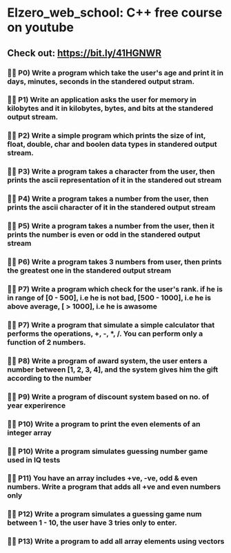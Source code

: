 # Elzero_web_school: C++ free course on youtube
## Check out: https://bit.ly/41HGNWR

### 🕵️‍♂️ P0) Write a program which take the user's age and print it in days, minutes, seconds in the standered output stram.

### 🕵️‍♂️ P1) Write an application asks the user for memory in kilobytes and it in kilobytes, bytes, and bits at the standered output stream.

### 🕵️‍♂️ P2) Write a simple program which prints the size of int, float, double, char and boolen data types in standered output stream.


### 🕵️‍♂️ P3) Write a program takes a character from the user, then prints the ascii representation of it in the standered out stream

### 🕵️‍♂️ P4) Write a program takes a number from the user, then prints the ascii character of it in the standered output stream

### 🕵️‍♂️ P5) Write a program takes a number from the user, then it prints the number is even or odd in the standered output stream

### 🕵️‍♂️ P6) Write a program takes 3 numbers from user, then prints the greatest one in the standered output stream

### 🕵️‍♂️ P7) Write a program which check for the user's rank. if he is in range of [0 - 500], i.e he is not bad, [500 - 1000], i.e he is above average, [ > 1000], i.e he is awasome

### 🕵️‍♂️ P7) Write a program that simulate a simple calculator that performs the operations, +, -, *, /. You can perform only a function of 2 numbers.

### 🕵️‍♂️ P8) Write a program of award system, the user enters a number between [1, 2, 3, 4], and the system gives him the gift according to the number

### 🕵️‍♂️ P9) Write a program of discount system based on no. of year experirence
### 🕵️‍♂️ P10) Write a program to print the even elements of an integer array

### 🕵️‍♂️ P10) Write a program simulates guessing number game used in IQ tests

### 🕵️‍♂️ P11) You have an array includes +ve, -ve, odd & even numbers. Write a program that adds all +ve and even numbers only

### 🕵️‍♂️ P12) Write a program simulates a guessing game num between 1 - 10, the user have 3 tries only to enter.

### 🕵️‍♂️ P13) Write a program to add all array elements using vectors